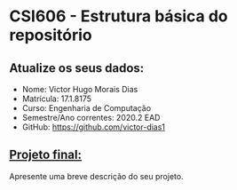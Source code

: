 # **CSI606 - Estrutura básica do repositório**

## Atualize os seus dados:

- Nome: Victor Hugo Morais Dias
- Matrícula: 17.1.8175
- Curso: Engenharia de Computação
- Semestre/Ano correntes: 2020.2 EAD
- GitHub: https://github.com/victor-dias1

## [Projeto final:](./Projeto/README.md) 

Apresente uma breve descrição do seu projeto.

